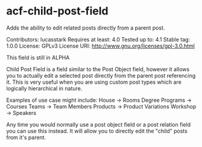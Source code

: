 # acf-child-post-field
Adds the ability to edit related posts directly from a parent post. 

Contributors: lucasstark
Requires at least: 4.0
Tested up to: 4.1
Stable tag: 1.0.0
License: GPLv3
License URI: http://www.gnu.org/licenses/gpl-3.0.html

This field is still in ALPHA

Child Post Field is a field similar to the Post Object field, however it allows you to actually edit a selected post directly from the parent post referencing it.  This is very useful when you are using custom post types which are logically hierarchical in nature.  

Examples of use case might include:
House -> Rooms
Degree Programs -> Courses
Teams -> Team Members
Products -> Product Variations
Workshop -> Speakers

Any time you would normally use a post object field or a post relation field you can use this instead.  It will allow you to directly edit the "child" posts from it's parent. 
